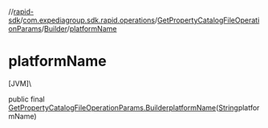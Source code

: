 //[rapid-sdk](../../../../index.md)/[com.expediagroup.sdk.rapid.operations](../../index.md)/[GetPropertyCatalogFileOperationParams](../index.md)/[Builder](index.md)/[platformName](platform-name.md)

# platformName

[JVM]\

public final [GetPropertyCatalogFileOperationParams.Builder](index.md)[platformName](platform-name.md)([String](https://docs.oracle.com/javase/8/docs/api/java/lang/String.html)platformName)
